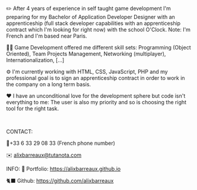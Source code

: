 ✏️ After 4 years of experience in self taught game development I'm preparing for my Bachelor of Application Developer Designer with an apprenticeship (full stack developer capabilities with an apprenticeship contract which I'm looking for right now) with the school O'Clock. Note: I'm French and I'm based near Paris.

👨‍💻 Game Development offered me different skill sets: Programming (Object Oriented), Team Projects Management, Networking (multiplayer), Internationalization, [...]

⚙️ I'm currently working with HTML, CSS, JavaScript, PHP and my professional goal is to sign an apprenticeship contract in order to work in the company on a long term basis.

❤️ I have an unconditional love for the development sphere but code isn't everything to me: The user is also my priority and so is choosing the right tool for the right task.

<br />

CONTACT:

📱+33 6 33 29 08 33 (French phone number)

✉️ alixbarreaux@tutanota.com

INFO:
📰 Portfolio: https://alixbarreaux.github.io

🐈‍⬛ Github: https://github.com/alixbarreaux
